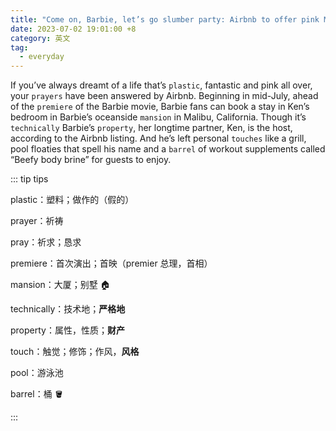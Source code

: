 ```yaml
---
title: "Come on, Barbie, let’s go slumber party: Airbnb to offer pink Malibu mansion"
date: 2023-07-02 19:01:00 +8
category: 英文
tag:
  - everyday
---
```


If you’ve always dreamt of a life that’s `plastic`, fantastic and pink all over, your `prayers` have been answered by Airbnb. Beginning in mid-July, ahead of the `premiere` of the Barbie movie, Barbie fans can book a stay in Ken’s bedroom in Barbie’s oceanside `mansion` in Malibu, California. Though it’s `technically` Barbie’s `property`, her longtime partner, Ken, is the host, according to the Airbnb listing. And he’s left personal `touches` like a grill, pool floaties that spell his name and a `barrel` of workout supplements called “Beefy body brine” for guests to enjoy.

::: tip tips

plastic：塑料；做作的（假的）

prayer：祈祷

pray：祈求；恳求

premiere：首次演出；首映（premier 总理，首相）

mansion：大厦；别墅 🏠

technically：技术地；**严格地**

property：属性，性质；**财产**

touch：触觉；修饰；作风，**风格**

pool：游泳池

barrel：桶 🪣

:::
